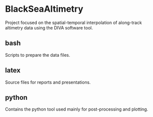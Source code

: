 # BlackSeaAltimetry
Project focused on the spatial-temporal interpolation of along-track altimetry data using the DIVA software tool.

## bash
Scripts to prepare the data files.

## latex 
Source files for reports and presentations.

## python
Contains the python tool used mainly for post-processing and plotting.
